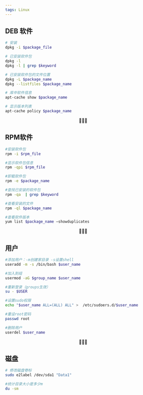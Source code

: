 ```yaml
---
tags: Linux
---
```




## DEB 软件

```bash
# 安装
dpkg -i $package_file

# 已安装软件包
dpkg -l
dpkg -l | grep $keyword

# 已安装软件包的文件位置
dpkg -L $package_name
dpkg --listfiles $package_name

# 库中软件信息
apt-cache show $package_name

# 显示版本列表
apt-cache policy $package_name
```

<center>🍉🍉🍉</center>

## RPM软件

```bash
#安装软件包
rpm -i $rpm_file

#显示软件包信息
rpm -qpi $rpm_file

#卸载软件包
rpm -e $package_name

#查找已安装的软件包
rpm -qa  | grep $keyword 

#查看安装的文件
rpm -ql $package_name

#查看软件版本
yum list $package_name —showduplicates
```

<center>🍉🍉🍉</center>

## 用户

```bash
#添加用户：-m创建家目录 -s设置shell
useradd -m -s /bin/bash $user_name

#加入到组
usermod -aG $group_name $user_name

#重新登录（groups生效）
su - $USER

#设置sudo权限
echo "$user_name ALL=(ALL) ALL" >  /etc/sudoers.d/$user_name

#重设root密码
passwd root

#删除用户
userdel $user_name
```

<center>🍉🍉🍉</center>

## 磁盘

```bash
# 修改磁盘卷标
sudo e2label /dev/sda1 "Data1"

#统计目录大小是多少m
du -sm
```

